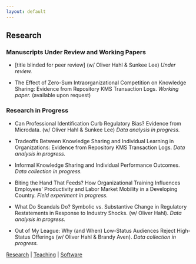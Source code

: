 ```yaml
---
layout: default
---
```


## Research

### **Manuscripts Under Review and Working Papers**

* [title blinded for peer review] (w/ Oliver Hahl & Sunkee Lee) _Under review._

* The Effect of Zero-Sum Intraorganizational Competition on Knowledge Sharing: Evidence from Repository KMS Transaction Logs. _Working paper._ (available upon request) 

### **Research in Progress**

* Can Professional Identification Curb Regulatory Bias? Evidence from Microdata. (w/ Oliver Hahl & Sunkee Lee) _Data analysis in progress._

* Tradeoffs Between Knowledge Sharing and Individual Learning in Organizations: Evidence from Repository KMS Transaction Logs. _Data analysis in progress._

* Informal Knowledge Sharing and Individual Performance Outcomes. _Data collection in progress._

* Biting the Hand That Feeds? How Organizational Training Influences Employees’ Productivity and Labor Market Mobility in a Developing Country. _Field experiment in progress._

* What Do Scandals Do? Symbolic vs. Substantive Change in Regulatory Restatements in Response to Industry Shocks. (w/ Oliver Hahl). _Data analysis in progress._

* Out of My League: Why (and When) Low-Status Audiences Reject High-Status Offerings (w/ Oliver Hahl & Brandy Aven). _Data collection in progress._

[Research](./research.html) | [Teaching](./teaching.html) | [Software](./software.html)
